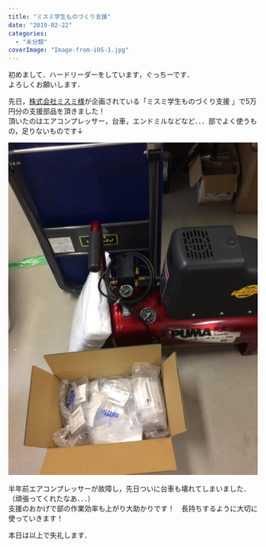 ```yaml
---
title: "ミスミ学生ものづくり支援"
date: "2019-02-22"
categories: 
  - "未分類"
coverImage: "Image-from-iOS-1.jpg"
---
```


初めまして．ハードリーダーをしています，ぐっちーです．  
よろしくお願いします．  
  
先日，[株式会社ミスミ様](https://www.misumi.co.jp/)が企画されている「ミスミ学生ものづくり支援 」で5万円分の支援部品を頂きました！  
頂いたのはエアコンプレッサー，台車，エンドミルなどなど．．．部でよく使うもの，足りないものです↓  

![](images/Image-from-iOS-1.jpg)

半年前エアコンプレッサーが故障し，先日ついに台車も壊れてしまいました．（頑張ってくれたなあ．．．）　  
支援のおかげで部の作業効率も上がり大助かりです！　長持ちするように大切に使っていきます！　　　  
  
本日は以上で失礼します．
